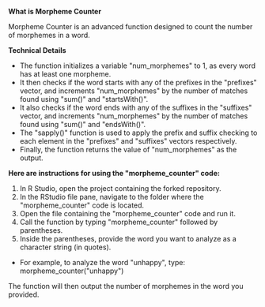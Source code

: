 **What is Morpheme Counter**

Morpheme Counter is an advanced function designed to count the number of morphemes in a word.

**Technical Details**
- The function initializes a variable "num_morphemes" to 1, as every word has at least one morpheme.
- It then checks if the word starts with any of the prefixes in the "prefixes" vector, and increments "num_morphemes" by the number of matches found using "sum()" and "startsWith()".
- It also checks if the word ends with any of the suffixes in the "suffixes" vector, and increments "num_morphemes" by the number of matches found using "sum()" and "endsWith()".
- The "sapply()" function is used to apply the prefix and suffix checking to each element in the "prefixes" and "suffixes" vectors respectively.
- Finally, the function returns the value of "num_morphemes" as the output.

**Here are instructions for using the "morpheme_counter" code:**

1. In R Studio, open the project containing the forked repository.
2. In the RStudio file pane, navigate to the folder where the "morpheme_counter" code is located.
3. Open the file containing the "morpheme_counter" code and run it.
4. Call the function by typing "morpheme_counter" followed by parentheses.
5. Inside the parentheses, provide the word you want to analyze as a character string (in quotes). 
- For example, to analyze the word "unhappy", type: morpheme_counter("unhappy")

The function will then output the number of morphemes in the word you provided. 
